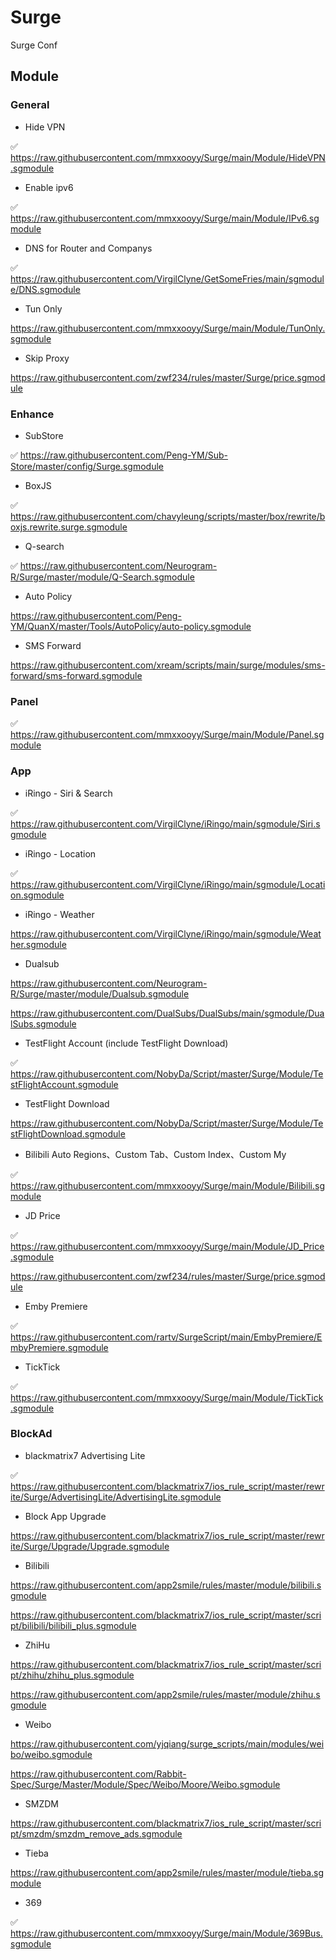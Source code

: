 # Surge
Surge Conf

## Module
### General
 - Hide VPN
 
 ✅ https://raw.githubusercontent.com/mmxxooyy/Surge/main/Module/HideVPN.sgmodule
 
 - Enable ipv6
 
 ✅ https://raw.githubusercontent.com/mmxxooyy/Surge/main/Module/IPv6.sgmodule
 
 - DNS for Router and Companys
 
 ✅ https://raw.githubusercontent.com/VirgilClyne/GetSomeFries/main/sgmodule/DNS.sgmodule
 
 - Tun Only
 
 https://raw.githubusercontent.com/mmxxooyy/Surge/main/Module/TunOnly.sgmodule
 
 - Skip Proxy
 
 https://raw.githubusercontent.com/zwf234/rules/master/Surge/price.sgmodule
 
### Enhance
 - SubStore
 
 ✅ https://raw.githubusercontent.com/Peng-YM/Sub-Store/master/config/Surge.sgmodule
 
 - BoxJS

 ✅ https://raw.githubusercontent.com/chavyleung/scripts/master/box/rewrite/boxjs.rewrite.surge.sgmodule
 
 - Q-search
 
 ✅ https://raw.githubusercontent.com/Neurogram-R/Surge/master/module/Q-Search.sgmodule
 
 - Auto Policy
 
 https://raw.githubusercontent.com/Peng-YM/QuanX/master/Tools/AutoPolicy/auto-policy.sgmodule
 
 - SMS Forward
 
 https://raw.githubusercontent.com/xream/scripts/main/surge/modules/sms-forward/sms-forward.sgmodule
 
### Panel
 ✅ https://raw.githubusercontent.com/mmxxooyy/Surge/main/Module/Panel.sgmodule
 
### App
 - iRingo - Siri & Search
 
 ✅ https://raw.githubusercontent.com/VirgilClyne/iRingo/main/sgmodule/Siri.sgmodule
 
 - iRingo - Location
 
 ✅ https://raw.githubusercontent.com/VirgilClyne/iRingo/main/sgmodule/Location.sgmodule
 

 - iRingo - Weather
 
 https://raw.githubusercontent.com/VirgilClyne/iRingo/main/sgmodule/Weather.sgmodule
 
 - Dualsub
 
 https://raw.githubusercontent.com/Neurogram-R/Surge/master/module/Dualsub.sgmodule
 
 https://raw.githubusercontent.com/DualSubs/DualSubs/main/sgmodule/DualSubs.sgmodule

 - TestFlight Account (include TestFlight Download)
 
 ✅ https://raw.githubusercontent.com/NobyDa/Script/master/Surge/Module/TestFlightAccount.sgmodule
 
 - TestFlight Download
 
 https://raw.githubusercontent.com/NobyDa/Script/master/Surge/Module/TestFlightDownload.sgmodule
 
 - Bilibili Auto Regions、Custom Tab、Custom Index、Custom My
 
 ✅ https://raw.githubusercontent.com/mmxxooyy/Surge/main/Module/Bilibili.sgmodule
 
 - JD Price

 ✅ https://raw.githubusercontent.com/mmxxooyy/Surge/main/Module/JD_Price.sgmodule
 
 https://raw.githubusercontent.com/zwf234/rules/master/Surge/price.sgmodule
 
 - Emby Premiere
 
 ✅ https://raw.githubusercontent.com/rartv/SurgeScript/main/EmbyPremiere/EmbyPremiere.sgmodule
 
 - TickTick
 
 ✅ https://raw.githubusercontent.com/mmxxooyy/Surge/main/Module/TickTick.sgmodule

### BlockAd
 - blackmatrix7 Advertising Lite
 
 ✅ https://raw.githubusercontent.com/blackmatrix7/ios_rule_script/master/rewrite/Surge/AdvertisingLite/AdvertisingLite.sgmodule
 
 - Block App Upgrade

 https://raw.githubusercontent.com/blackmatrix7/ios_rule_script/master/rewrite/Surge/Upgrade/Upgrade.sgmodule
 
 - Bilibili

 https://raw.githubusercontent.com/app2smile/rules/master/module/bilibili.sgmodule
 
 https://raw.githubusercontent.com/blackmatrix7/ios_rule_script/master/script/bilibili/bilibili_plus.sgmodule
 
 - ZhiHu
 
 https://raw.githubusercontent.com/blackmatrix7/ios_rule_script/master/script/zhihu/zhihu_plus.sgmodule
 
 https://raw.githubusercontent.com/app2smile/rules/master/module/zhihu.sgmodule
 
 - Weibo
 
 https://raw.githubusercontent.com/yjqiang/surge_scripts/main/modules/weibo/weibo.sgmodule
 
 https://raw.githubusercontent.com/Rabbit-Spec/Surge/Master/Module/Spec/Weibo/Moore/Weibo.sgmodule
 
 - SMZDM
 
 https://raw.githubusercontent.com/blackmatrix7/ios_rule_script/master/script/smzdm/smzdm_remove_ads.sgmodule
 
 - Tieba
 
 https://raw.githubusercontent.com/app2smile/rules/master/module/tieba.sgmodule
 
 - 369
 
 ✅ https://raw.githubusercontent.com/mmxxooyy/Surge/main/Module/369Bus.sgmodule
